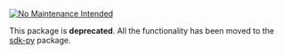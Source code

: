 [![No Maintenance Intended](http://unmaintained.tech/badge.svg)](http://unmaintained.tech/)

This package is **deprecated**. All the functionality has been moved to the [sdk-py](https://github.com/multiversx/mx-sdk-py/tree/main) package.
